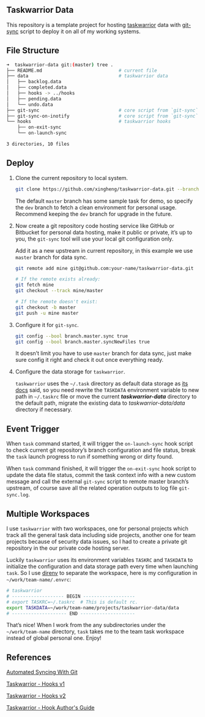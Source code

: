 ## Taskwarrior Data

This repository is a template project for hosting [taskwarrior](https://taskwarrior.org/) data with [git-sync](https://github.com/simonthum/git-sync) script to deploy it on all of my working systems.



## File Structure

```bash
➜  taskwarrior-data git:(master) tree .
├── README.md                            # current file
├── data                                 # taskwarrior data
│   ├── backlog.data
│   ├── completed.data
│   ├── hooks -> ../hooks
│   ├── pending.data
│   └── undo.data
├── git-sync                             # core script from `git-sync`
├── git-sync-on-inotify                  # core script from `git-sync`
└── hooks                                # taskwarrior hooks
    ├── on-exit-sync
    └── on-launch-sync

3 directories, 10 files
```



## Deploy

1. Clone the current repository to local system.

   ```bash
   git clone https://github.com/xingheng/taskwarrior-data.git --branch dev
   ```

   The default `master` branch has some sample task for demo, so specify the `dev` branch to fetch a clean environment for personal usage. Recommend keeping the `dev` branch for upgrade in the future.

2. Now create a git repository code hosting service like GitHub or Bitbucket for personal data hosting, make it public or private, it’s up to you, the `git-sync` tool will use your local git configuration only.

    Add it as a new upstream in current repository, in this example we use `master` branch for data sync.

    ```bash
    git remote add mine git@github.com:your-name/taskwarrior-data.git
    
    # If the remote exists already:
    git fetch mine
    git checkout --track mine/master
    
    # If the remote doesn't exist:
    git checkout -b master
    git push -u mine master
    ```

3. Configure it for `git-sync`.

    ```bash
    git config --bool branch.master.sync true
    git config --bool branch.master.syncNewFiles true
    ```

    It doesn’t limit you have to use `master` branch for data sync, just make sure config it right and check it out once everything ready.

4. Configure the data storage for `taskwarrior`.

    `taskwarrior` uses the `~/.task` directory as default data storage as [its docs](https://taskwarrior.org/docs/introduction.html) said, so you need rewrite the `TASKDATA` environment variable to new path in `~/.taskrc` file or move the current ***taskwarrior-data*** directory to the default path, migrate the existing data to *taskwarrior-data/data* directory if necessary.



## Event Trigger

When `task` command started, it will trigger the `on-launch-sync` hook script to check current git repository’s branch configuration and file status, break the `task` launch progress to run if something wrong or dirty found.

When `task` command finished, it will trigger the `on-exit-sync` hook script to update the data file status, commit the task context info with a new custom message and call the external `git-sync` script to remote master branch’s upstream, of course save all the related operation outputs to log file `git-sync.log`.



## Multiple Workspaces

I use `taskwarrior` with two workspaces, one for personal projects which track all the general task data including side projects, another one for team projects because of security data issues, so I had to create a private git repository in the our private code hosting server.

Luckily `taskwarrior` uses its environment variables `TASKRC` and `TASKDATA` to initialize the configuration and data storage path every time when launching `task`. So I use [direnv](https://direnv.net/) to separate the workspace, here is my configuration in `~/work/team-name/.envrc`:

```bash
# taskwarrior
# ------------------- BEGIN -------------------
# export TASKRC=~/.taskrc  # This is default rc.
export TASKDATA=~/work/team-name/projects/taskwarrior-data/data
# -------------------- END --------------------
```

That’s nice! When I work from the any subdirectories under the `~/work/team-name` directory, `task` takes me to the team task workspace instead of global personal one. Enjoy!



## References

[Automated Syncing With Git](https://worthe-it.co.za/blog/2016-08-13-automated-syncing-with-git.html)

[Taskwarrior - Hooks v1](https://taskwarrior.org/docs/hooks.html)

[Taskwarrior - Hooks v2](https://taskwarrior.org/docs/hooks2.html)

[Taskwarrior - Hook Author's Guide](https://taskwarrior.org/docs/hooks_guide.html)

